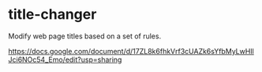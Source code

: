 # title-changer
Modify web page titles based on a set of rules.

https://docs.google.com/document/d/17ZL8k6fhkVrf3cUAZk6sYfbMyLwHIlJci6NOc54_Emo/edit?usp=sharing
